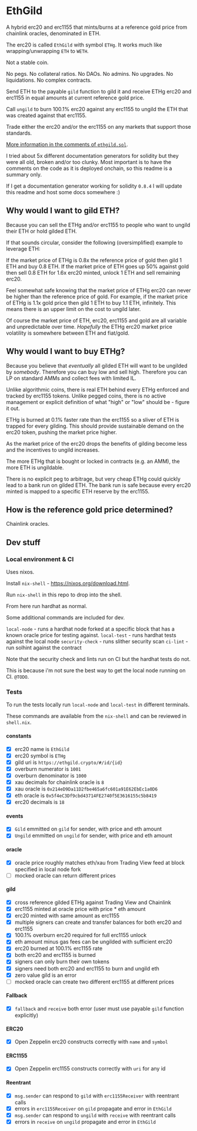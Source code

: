 # EthGild

A hybrid erc20 and erc1155 that mints/burns at a reference gold price from chainlink oracles, denominated in ETH.

The erc20 is called `EthGild` with symbol `ETHg`. It works much like wrapping/unwrapping `ETH` to `WETH`.

Not a stable coin.

No pegs. No collateral ratios. No DAOs. No admins. No upgrades. No liquidations. No complex contracts.

Send ETH to the payable `gild` function to gild it and receive ETHg erc20 and erc1155 in equal amounts at current reference gold price.

Call `ungild` to burn 100.1% erc20 against any erc1155 to ungild the ETH that was created against that erc1155.

Trade either the erc20 and/or the erc1155 on any markets that support those standards.

[More information in the comments of `ethgild.sol`](https://github.com/thedavidmeister/ethgild/blob/main/contracts/ethgild.sol).

I tried about 5x different documentation generators for solidity but they were all old, broken and/or too clunky.
Most important is to have the comments on the code as it is deployed onchain, so this readme is a summary only.

If I get a documentation generator working for solidity `0.8.4` I will update this readme and host some docs somewhere :)

## Why would I want to gild ETH?

Because you can sell the ETHg and/or erc1155 to people who want to ungild their ETH or hold gilded ETH.

If that sounds circular, consider the following (oversimplified) example to leverage ETH:

If the market price of ETHg is 0.8x the reference price of gold then gild 1 ETH and buy 0.8 ETH.
If the market price of ETH goes up 50% against gold then sell 0.8 ETH for 1.6x erc20 minted, unlock 1 ETH and sell remaining erc20.

Feel somewhat safe knowing that the market price of ETHg erc20 can never be higher than the reference price of gold.
For example, if the market price of ETHg is 1.1x gold price then gild 1 ETH to buy 1.1 ETH, infinitely.
This means there is an upper limit on the cost to ungild later.

Of course the market price of ETH, erc20, erc1155 and gold are all variable and unpredictable over time.
_Hopefully_ the ETHg erc20 market price volatility is somewhere between ETH and fiat/gold.

## Why would I want to buy ETHg?

Because you believe that _eventually_ all gilded ETH will want to be ungilded by _somebody_.
Therefore you can buy low and sell high.
Therefore you can LP on standard AMMs and collect fees with limited IL.

Unlike algorithmic coins, there is real ETH behind every ETHg enforced and tracked by erc1155 tokens.
Unlike pegged coins, there is no active management or explicit definition of what "high" or "low" should be - figure it out.

ETHg is burned at 0.1% faster rate than the erc1155 so a sliver of ETH is trapped for every gilding.
This should provide sustainable demand on the erc20 token, pushing the  market price higher.

As the market price of the erc20 drops the benefits of gilding become less and the incentives to ungild increases.

The more ETHg that is bought or locked in contracts (e.g. an AMM), the more ETH is ungildable.

There is no explicit peg to arbitrage, but very cheap ETHg could quickly lead to a bank run on gilded ETH.
The bank run is safe because every erc20 minted is mapped to a specific ETH reserve by the erc1155.

## How is the reference gold price determined?

Chainlink oracles.

## Dev stuff

### Local environment & CI

Uses nixos.

Install `nix-shell` - https://nixos.org/download.html.

Run `nix-shell` in this repo to drop into the shell.

From here run hardhat as normal.

Some additional commands are included for dev.

`local-node` - runs a hardhat node forked at a specific block that has a known oracle price for testing against.
`local-test` - runs hardhat tests against the local node
`security-check` - runs slither security scan
`ci-lint` - run solhint against the contract

Note that the security check and lints run on CI but the hardhat tests do not.

This is because i'm not sure the best way to get the local node running on CI. `@TODO`.

### Tests

To run the tests locally run `local-node` and `local-test` in different terminals.

These commands are available from the `nix-shell` and can be reviewed in `shell.nix`.

#### constants

- [x] erc20 name is `EthGild`
- [x] erc20 symbol is `ETHg`
- [x] gild uri is `https://ethgild.crypto/#/id/{id}`
- [x] overburn numerator is `1001`
- [x] overburn denominator is `1000`
- [x] xau decimals for chainlink oracle is `8`
- [x] xau oracle is `0x214eD9Da11D2fbe465a6fc601a91E62EbEc1a0D6`
- [x] eth oracle is `0x5f4eC3Df9cbd43714FE2740f5E3616155c5b8419`
- [x] erc20 decimals is `18`

#### events

- [x] `Gild` emmitted on `gild` for sender, with price and eth amount
- [x] `Ungild` emmitted on `ungild` for sender, with price and eth amount

#### oracle

- [x] oracle price roughly matches eth/xau from Trading View feed at block specified in local node fork
- [ ] mocked oracle can return different prices

#### gild

- [x] cross reference gilded ETHg against Trading View and Chainlink
- [x] erc1155 minted at oracle price with price * eth amount
- [x] erc20 minted with same amount as erc1155
- [x] multiple signers can create and transfer balances for both erc20 and erc1155
- [x] 100.1% overburn erc20 required for full erc1155 unlock
- [x] eth amount minus gas fees can be ungilded with sufficient erc20
- [x] erc20 burned at 100.1% erc1155 rate
- [x] both erc20 and erc1155 is burned
- [x] signers can only burn their own tokens
- [x] signers need both erc20 and erc1155 to burn and ungild eth
- [x] zero value gild is an error
- [ ] mocked oracle can create two different erc1155 at different prices

#### Fallback

- [x] `fallback` and `receive` both error (user must use payable `gild` function explicitly)

#### ERC20

- [x] Open Zeppelin erc20 constructs correctly with `name` and `symbol`

#### ERC1155

- [x] Open Zeppelin erc1155 constructs correctly with `uri` for any id

#### Reentrant

- [x] `msg.sender` can respond to `gild` with `erc1155Receiver` with reentrant calls
- [x] errors in `erc1155Receiver` on `gild` propagate and error in `EthGild`
- [x] `msg.sender` can respond to `ungild` with `receive` with reentrant calls
- [x] errors in `receive` on `ungild` propagate and error in `EthGild`